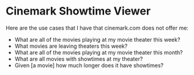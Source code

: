 # Cinemark Showtime Viewer

Here are the use cases that I have that cinemark.com does not offer me:

* What are all of the movies playing at my movie theater this week?
* What movies are leaving theaters this week?
* What are all of the movies playing at my movie theater this month?
* What are all movies with showtimes at my theater?
* Given [a movie] how much longer does it have showtimes?